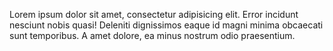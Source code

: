 Lorem ipsum dolor sit amet, consectetur adipisicing elit. Error incidunt nesciunt nobis quasi! Deleniti dignissimos
eaque id magni minima obcaecati sunt temporibus. A amet dolore, ea minus nostrum odio praesentium.
